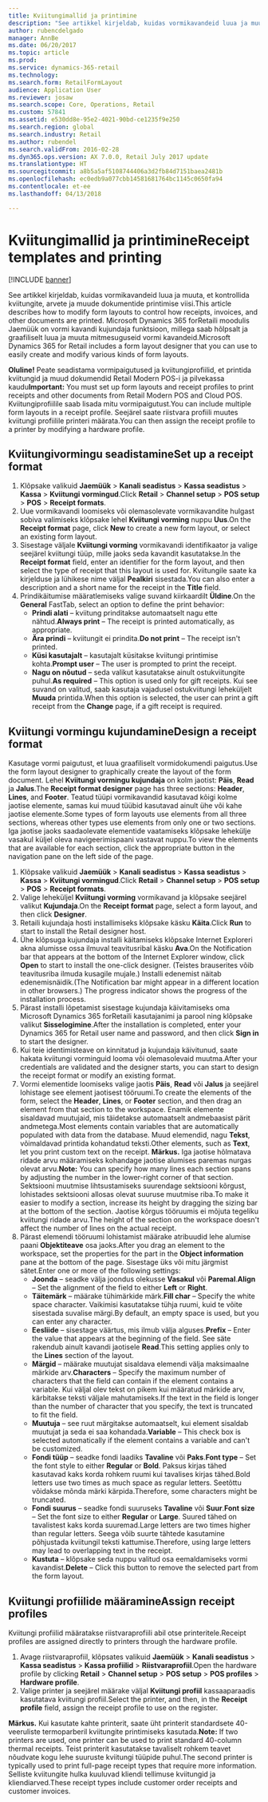 ```yaml
---
title: Kviitungimallid ja printimine
description: "See artikkel kirjeldab, kuidas vormikavandeid luua ja muuta, et kontrollida kviitungite, arvete ja muude dokumentide printimise viisi. Microsoft Dynamics 365 forRetaili moodulis Jaemüük on vormi kavandi kujundaja funktsioon, millega saab hõlpsalt ja graafiliselt luua ja muuta mitmesuguseid vormi kavandeid."
author: rubencdelgado
manager: AnnBe
ms.date: 06/20/2017
ms.topic: article
ms.prod: 
ms.service: dynamics-365-retail
ms.technology: 
ms.search.form: RetailFormLayout
audience: Application User
ms.reviewer: josaw
ms.search.scope: Core, Operations, Retail
ms.custom: 57841
ms.assetid: e530dd8e-95e2-4021-90bd-ce1235f9e250
ms.search.region: global
ms.search.industry: Retail
ms.author: rubendel
ms.search.validFrom: 2016-02-28
ms.dyn365.ops.version: AX 7.0.0, Retail July 2017 update
ms.translationtype: HT
ms.sourcegitcommit: a8b5a5af5108744406a3d2fb84d7151baea2481b
ms.openlocfilehash: ec0edb9a077cbb14581681764bc1145c0650fa94
ms.contentlocale: et-ee
ms.lasthandoff: 04/13/2018

---
```


# <a name="receipt-templates-and-printing"></a><span data-ttu-id="3493c-104">Kviitungimallid ja printimine</span><span class="sxs-lookup"><span data-stu-id="3493c-104">Receipt templates and printing</span></span>

[!INCLUDE [banner](includes/banner.md)]

<span data-ttu-id="3493c-105">See artikkel kirjeldab, kuidas vormikavandeid luua ja muuta, et kontrollida kviitungite, arvete ja muude dokumentide printimise viisi.</span><span class="sxs-lookup"><span data-stu-id="3493c-105">This article describes how to modify form layouts to control how receipts, invoices, and other documents are printed.</span></span> <span data-ttu-id="3493c-106">Microsoft Dynamics 365 forRetaili moodulis Jaemüük on vormi kavandi kujundaja funktsioon, millega saab hõlpsalt ja graafiliselt luua ja muuta mitmesuguseid vormi kavandeid.</span><span class="sxs-lookup"><span data-stu-id="3493c-106">Microsoft Dynamics 365 for Retail includes a form layout designer that you can use to easily create and modify various kinds of form layouts.</span></span>

<span data-ttu-id="3493c-107">**Oluline!** Peate seadistama vormipaigutused ja kviitungiprofiilid, et printida kviitungid ja muud dokumendid Retail Modern POS-i ja pilvekassa kaudu</span><span class="sxs-lookup"><span data-stu-id="3493c-107">**Important:** You must set up form layouts and receipt profiles to print receipts and other documents from Retail Modern POS and Cloud POS.</span></span> <span data-ttu-id="3493c-108">Kviitungiprofiilile saab lisada mitu vormipaigutust.</span><span class="sxs-lookup"><span data-stu-id="3493c-108">You can include multiple form layouts in a receipt profile.</span></span> <span data-ttu-id="3493c-109">Seejärel saate riistvara profiili muutes kviitungi profiilile printeri määrata.</span><span class="sxs-lookup"><span data-stu-id="3493c-109">You can then assign the receipt profile to a printer by modifying a hardware profile.</span></span>

## <a name="set-up-a-receipt-format"></a><span data-ttu-id="3493c-110">Kviitungivormingu seadistamine</span><span class="sxs-lookup"><span data-stu-id="3493c-110">Set up a receipt format</span></span>
1.  <span data-ttu-id="3493c-111">Klõpsake valikuid **Jaemüük** &gt; **Kanali seadistus** &gt; **Kassa seadistus** &gt; **Kassa** &gt; **Kviitungi vormingud**.</span><span class="sxs-lookup"><span data-stu-id="3493c-111">Click **Retail** &gt; **Channel setup** &gt; **POS setup** &gt; **POS** &gt; **Receipt formats**.</span></span>
2.  <span data-ttu-id="3493c-112">Uue vormikavandi loomiseks või olemasolevate vormikavandite hulgast sobiva valimiseks klõpsake lehel **Kviitungi vorming** nuppu **Uus**.</span><span class="sxs-lookup"><span data-stu-id="3493c-112">On the **Receipt format** page, click **New** to create a new form layout, or select an existing form layout.</span></span>
3.  <span data-ttu-id="3493c-113">Sisestage väljale **Kviitungi vorming** vormikavandi identifikaator ja valige seejärel kviitungi tüüp, mille jaoks seda kavandit kasutatakse.</span><span class="sxs-lookup"><span data-stu-id="3493c-113">In the **Receipt format** field, enter an identifier for the form layout, and then select the type of receipt that this layout is used for.</span></span> <span data-ttu-id="3493c-114">Kviitungile saate ka kirjelduse ja lühikese nime väljal **Pealkiri** sisestada.</span><span class="sxs-lookup"><span data-stu-id="3493c-114">You can also enter a description and a short name for the receipt in the **Title** field.</span></span>
4.  <span data-ttu-id="3493c-115">Prindikäitumise määratlemiseks valige suvand kiirkaardilt **Üldine**.</span><span class="sxs-lookup"><span data-stu-id="3493c-115">On the **General** FastTab, select an option to define the print behavior:</span></span>
    -   <span data-ttu-id="3493c-116">**Prindi alati** – kviitung prinditakse automaatselt nagu ette nähtud.</span><span class="sxs-lookup"><span data-stu-id="3493c-116">**Always print** – The receipt is printed automatically, as appropriate.</span></span>
    -   <span data-ttu-id="3493c-117">**Ära prindi** – kviitungit ei prindita.</span><span class="sxs-lookup"><span data-stu-id="3493c-117">**Do not print** – The receipt isn't printed.</span></span>
    -   <span data-ttu-id="3493c-118">**Küsi kasutajalt** – kasutajalt küsitakse kviitungi printimise kohta.</span><span class="sxs-lookup"><span data-stu-id="3493c-118">**Prompt user** – The user is prompted to print the receipt.</span></span>
    -   <span data-ttu-id="3493c-119">**Nagu on nõutud** – seda valikut kasutatakse ainult ostukviitungite puhul.</span><span class="sxs-lookup"><span data-stu-id="3493c-119">**As required** – This option is used only for gift receipts.</span></span> <span data-ttu-id="3493c-120">Kui see suvand on valitud, saab kasutaja vajadusel ostukviitungi leheküljelt **Muuda** printida.</span><span class="sxs-lookup"><span data-stu-id="3493c-120">When this option is selected, the user can print a gift receipt from the **Change** page, if a gift receipt is required.</span></span>

## <a name="design-a-receipt-format"></a><span data-ttu-id="3493c-121">Kviitungi vormingu kujundamine</span><span class="sxs-lookup"><span data-stu-id="3493c-121">Design a receipt format</span></span>
<span data-ttu-id="3493c-122">Kasutage vormi paigutust, et luua graafiliselt vormidokumendi paigutus.</span><span class="sxs-lookup"><span data-stu-id="3493c-122">Use the form layout designer to graphically create the layout of the form document.</span></span> <span data-ttu-id="3493c-123">Lehel **Kviitungi vormingu kujundaja** on kolm jaotist: **Päis**, **Read** ja **Jalus**.</span><span class="sxs-lookup"><span data-stu-id="3493c-123">The **Receipt format designer** page has three sections: **Header**, **Lines**, and **Footer**.</span></span> <span data-ttu-id="3493c-124">Teatud tüüpi vormikavandid kasutavad kõigi kolme jaotise elemente, samas kui muud tüübid kasutavad ainult ühe või kahe jaotise elemente.</span><span class="sxs-lookup"><span data-stu-id="3493c-124">Some types of form layouts use elements from all three sections, whereas other types use elements from only one or two sections.</span></span> <span data-ttu-id="3493c-125">Iga jaotise jaoks saadaolevate elementide vaatamiseks klõpsake lehekülje vasakul küljel oleva navigeerimispaani vastavat nuppu.</span><span class="sxs-lookup"><span data-stu-id="3493c-125">To view the elements that are available for each section, click the appropriate button in the navigation pane on the left side of the page.</span></span>

1.  <span data-ttu-id="3493c-126">Klõpsake valikuid **Jaemüük** &gt; **Kanali seadistus** &gt; **Kassa seadistus** &gt; **Kassa** &gt; **Kviitungi vormingud**.</span><span class="sxs-lookup"><span data-stu-id="3493c-126">Click **Retail** &gt; **Channel setup** &gt; **POS setup** &gt; **POS** &gt; **Receipt formats**.</span></span>
2.  <span data-ttu-id="3493c-127">Valige leheküljel **Kviitungi vorming** vormikavand ja klõpsake seejärel valikut **Kujundaja**.</span><span class="sxs-lookup"><span data-stu-id="3493c-127">On the **Receipt format** page, select a form layout, and then click **Designer**.</span></span>
3.  <span data-ttu-id="3493c-128">Retaili kujundaja hosti installimiseks klõpsake käsku **Käita**.</span><span class="sxs-lookup"><span data-stu-id="3493c-128">Click **Run** to start to install the Retail designer host.</span></span>
4.  <span data-ttu-id="3493c-129">Ühe klõpsuga kujundaja installi käitamiseks klõpsake Internet Exploreri akna alumisse ossa ilmuval teavitusribal käsku **Ava**.</span><span class="sxs-lookup"><span data-stu-id="3493c-129">On the Notification bar that appears at the bottom of the Internet Explorer window, click **Open** to start to install the one-click designer.</span></span> <span data-ttu-id="3493c-130">(Teistes brauserites võib teavitusriba ilmuda kusagile mujale.) Installi edenemist näitab edenemisnäidik.</span><span class="sxs-lookup"><span data-stu-id="3493c-130">(The Notification bar might appear in a different location in other browsers.) The progress indicator shows the progress of the installation process.</span></span>
5.  <span data-ttu-id="3493c-131">Pärast installi lõpetamist sisestage kujundaja käivitamiseks oma Microsoft Dynamics 365 forRetaili kasutajanimi ja parool ning klõpsake valikut **Sisselogimine**.</span><span class="sxs-lookup"><span data-stu-id="3493c-131">After the installation is completed, enter your Dynamics 365 for Retail user name and password, and then click **Sign in** to start the designer.</span></span>
6.  <span data-ttu-id="3493c-132">Kui teie identimisteave on kinnitatud ja kujundaja käivitunud, saate hakata kviitungi vorminguid looma või olemasolevaid muutma.</span><span class="sxs-lookup"><span data-stu-id="3493c-132">After your credentials are validated and the designer starts, you can start to design the receipt format or modify an existing format.</span></span>
7.  <span data-ttu-id="3493c-133">Vormi elementide loomiseks valige jaotis **Päis**, **Read** või **Jalus** ja seejärel lohistage see element jaotisest tööruumi.</span><span class="sxs-lookup"><span data-stu-id="3493c-133">To create the elements of the form, select the **Header**, **Lines**, or **Footer** section, and then drag an element from that section to the workspace.</span></span> <span data-ttu-id="3493c-134">Enamik elemente sisaldavad muutujaid, mis täidetakse automaatselt andmebaasist pärit andmetega.</span><span class="sxs-lookup"><span data-stu-id="3493c-134">Most elements contain variables that are automatically populated with data from the database.</span></span> <span data-ttu-id="3493c-135">Muud elemendid, nagu **Tekst**, võimaldavad printida kohandatud teksti.</span><span class="sxs-lookup"><span data-stu-id="3493c-135">Other elements, such as **Text**, let you print custom text on the receipt.</span></span> <span data-ttu-id="3493c-136">**Märkus.** Iga jaotise hõlmatava ridade arvu määramiseks kohandage jaotise alumises paremas nurgas olevat arvu.</span><span class="sxs-lookup"><span data-stu-id="3493c-136">**Note:** You can specify how many lines each section spans by adjusting the number in the lower-right corner of that section.</span></span> <span data-ttu-id="3493c-137">Sektsiooni muutmise lihtsustamiseks suurendage sektsiooni kõrgust, lohistades sektsiooni allosas olevat suuruse muutmise riba.</span><span class="sxs-lookup"><span data-stu-id="3493c-137">To make it easier to modify a section, increase its height by dragging the sizing bar at the bottom of the section.</span></span> <span data-ttu-id="3493c-138">Jaotise kõrgus tööruumis ei mõjuta tegeliku kviitungi ridade arvu.</span><span class="sxs-lookup"><span data-stu-id="3493c-138">The height of the section on the workspace doesn't affect the number of lines on the actual receipt.</span></span>
8.  <span data-ttu-id="3493c-139">Pärast elemendi tööruumi lohistamist määrake atribuudid lehe alumise paani **Objektiteave** osa jaoks.</span><span class="sxs-lookup"><span data-stu-id="3493c-139">After you drag an element to the workspace, set the properties for the part in the **Object information** pane at the bottom of the page.</span></span> <span data-ttu-id="3493c-140">Sisestage üks või mitu järgmist sätet.</span><span class="sxs-lookup"><span data-stu-id="3493c-140">Enter one or more of the following settings:</span></span>
    -   <span data-ttu-id="3493c-141">**Joonda** – seadke välja joondus olekusse **Vasakul** või **Paremal**.</span><span class="sxs-lookup"><span data-stu-id="3493c-141">**Align** – Set the alignment of the field to either **Left** or **Right**.</span></span>
    -   <span data-ttu-id="3493c-142">**Täitemärk** – määrake tühimärkide märk.</span><span class="sxs-lookup"><span data-stu-id="3493c-142">**Fill char** – Specify the white space character.</span></span> <span data-ttu-id="3493c-143">Vaikimisi kasutatakse tühja ruumi, kuid te võite sisestada suvalise märgi.</span><span class="sxs-lookup"><span data-stu-id="3493c-143">By default, an empty space is used, but you can enter any character.</span></span>
    -   <span data-ttu-id="3493c-144">**Eesliide** – sisestage väärtus, mis ilmub välja alguses.</span><span class="sxs-lookup"><span data-stu-id="3493c-144">**Prefix** – Enter the value that appears at the beginning of the field.</span></span> <span data-ttu-id="3493c-145">See säte rakendub ainult kavandi jaotisele **Read**.</span><span class="sxs-lookup"><span data-stu-id="3493c-145">This setting applies only to the **Lines** section of the layout.</span></span>
    -   <span data-ttu-id="3493c-146">**Märgid** – määrake muutujat sisaldava elemendi välja maksimaalne märkide arv.</span><span class="sxs-lookup"><span data-stu-id="3493c-146">**Characters** – Specify the maximum number of characters that the field can contain if the element contains a variable.</span></span> <span data-ttu-id="3493c-147">Kui väljal olev tekst on pikem kui määratud märkide arv, kärbitakse teksti väljale mahutamiseks.</span><span class="sxs-lookup"><span data-stu-id="3493c-147">If the text in the field is longer than the number of character that you specify, the text is truncated to fit the field.</span></span>
    -   <span data-ttu-id="3493c-148">**Muutuja** – see ruut märgitakse automaatselt, kui element sisaldab muutujat ja seda ei saa kohandada.</span><span class="sxs-lookup"><span data-stu-id="3493c-148">**Variable** – This check box is selected automatically if the element contains a variable and can't be customized.</span></span>
    -   <span data-ttu-id="3493c-149">**Fondi tüüp** – seadke fondi laadiks **Tavaline** või **Paks**.</span><span class="sxs-lookup"><span data-stu-id="3493c-149">**Font type** – Set the font style to either **Regular** or **Bold**.</span></span> <span data-ttu-id="3493c-150">Paksus kirjas tähed kasutavad kaks korda rohkem ruumi kui tavalises kirjas tähed.</span><span class="sxs-lookup"><span data-stu-id="3493c-150">Bold letters use two times as much space as regular letters.</span></span> <span data-ttu-id="3493c-151">Seetõttu võidakse mõnda märki kärpida.</span><span class="sxs-lookup"><span data-stu-id="3493c-151">Therefore, some characters might be truncated.</span></span>
    -   <span data-ttu-id="3493c-152">**Fondi suurus** – seadke fondi suuruseks **Tavaline** või **Suur**.</span><span class="sxs-lookup"><span data-stu-id="3493c-152">**Font size** – Set the font size to either **Regular** or **Large**.</span></span> <span data-ttu-id="3493c-153">Suured tähed on tavalistest kaks korda suuremad.</span><span class="sxs-lookup"><span data-stu-id="3493c-153">Large letters are two times higher than regular letters.</span></span> <span data-ttu-id="3493c-154">Seega võib suurte tähtede kasutamine põhjustada kviitungil teksti kattumise.</span><span class="sxs-lookup"><span data-stu-id="3493c-154">Therefore, using large letters may lead to overlapping text in the receipt.</span></span>
    -   <span data-ttu-id="3493c-155">**Kustuta** – klõpsake seda nuppu valitud osa eemaldamiseks vormi kavandist.</span><span class="sxs-lookup"><span data-stu-id="3493c-155">**Delete** – Click this button to remove the selected part from the form layout.</span></span>

## <a name="assign-receipt-profiles"></a><span data-ttu-id="3493c-156">Kviitungi profiilide määramine</span><span class="sxs-lookup"><span data-stu-id="3493c-156">Assign receipt profiles</span></span>
<span data-ttu-id="3493c-157">Kviitungi profiilid määratakse riistvaraprofiili abil otse printeritele.</span><span class="sxs-lookup"><span data-stu-id="3493c-157">Receipt profiles are assigned directly to printers through the hardware profile.</span></span>

1.  <span data-ttu-id="3493c-158">Avage riistvaraprofiil, klõpsates valikuid **Jaemüük** &gt; **Kanali seadistus** &gt; **Kassa seadistus** &gt; **Kassa profiilid** &gt; **Riistvaraprofiil**.</span><span class="sxs-lookup"><span data-stu-id="3493c-158">Open the hardware profile by clicking **Retail** &gt; **Channel setup** &gt; **POS setup** &gt; **POS profiles** &gt; **Hardware profile**.</span></span>
2.  <span data-ttu-id="3493c-159">Valige printer ja seejärel määrake väljal **Kviitungi profiil** kassaaparaadis kasutatava kviitungi profiil.</span><span class="sxs-lookup"><span data-stu-id="3493c-159">Select the printer, and then, in the **Receipt profile** field, assign the receipt profile to use on the register.</span></span>

<span data-ttu-id="3493c-160">**Märkus.** Kui kasutate kahte printerit, saate üht printerit standardsete 40-veeruliste termoparberil kviitungite printimiseks kasutada.</span><span class="sxs-lookup"><span data-stu-id="3493c-160">**Note:** If two printers are used, one printer can be used to print standard 40-column thermal receipts.</span></span> <span data-ttu-id="3493c-161">Teist printerit kasutatakse tavaliselt rohkem teavet nõudvate kogu lehe suuruste kviitungi tüüpide puhul.</span><span class="sxs-lookup"><span data-stu-id="3493c-161">The second printer is typically used to print full-page receipt types that require more information.</span></span> <span data-ttu-id="3493c-162">Selliste kviitungite hulka kuuluvad kliendi tellimuse kviitungid ja kliendiarved.</span><span class="sxs-lookup"><span data-stu-id="3493c-162">These receipt types include customer order receipts and customer invoices.</span></span>




